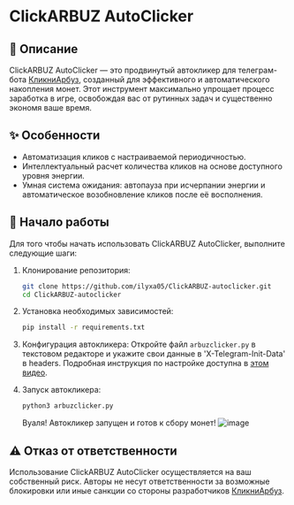 # ClickARBUZ AutoClicker

## 🌟 Описание
ClickARBUZ AutoClicker — это продвинутый автокликер для телеграм-бота [КликниАрбуз](https://t.me/wmclick_bot), созданный для эффективного и автоматического накопления монет. Этот инструмент максимально упрощает процесс заработка в игре, освобождая вас от рутинных задач и существенно экономя ваше время.

## ✨ Особенности
- Автоматизация кликов с настраиваемой периодичностью.
- Интеллектуальный расчет количества кликов на основе доступного уровня энергии.
- Умная система ожидания: автопауза при исчерпании энергии и автоматическое возобновление кликов после её восполнения.

## 🚀 Начало работы
Для того чтобы начать использовать ClickARBUZ AutoClicker, выполните следующие шаги:

1. Клонирование репозитория:
   ```bash
   git clone https://github.com/ilyxa05/ClickARBUZ-autoclicker.git
   cd ClickARBUZ-autoclicker
   ```

2. Установка необходимых зависимостей:
   ```bash
   pip install -r requirements.txt
   ```

3. Конфигурация автокликера:
   Откройте файл `arbuzclicker.py` в текстовом редакторе и укажите свои данные в 'X-Telegram-Init-Data' в headers. Подробная инструкция по настройке доступна в [этом видео](https://youtu.be/in_z9bn3jek).

4. Запуск автокликера:
   ```bash
   python3 arbuzclicker.py
   ```
   Вуаля! Автокликер запущен и готов к сбору монет!
   ![image](https://github.com/llyxa05/ClickARBUZ-autoclicker/assets/77862722/50d0e819-bdc4-4a79-bfa0-6c4096151c66)

## ⚠️ Отказ от ответственности
Использование ClickARBUZ AutoClicker осуществляется на ваш собственный риск. Авторы не несут ответственности за возможные блокировки или иные санкции со стороны разработчиков [КликниАрбуз](https://t.me/wmclick_bot).
